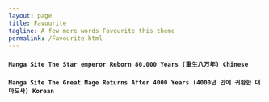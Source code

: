 ```yaml
---
layout: page
title: Favourite
tagline: A few more words Favourite this theme
permalink: /Favourite.html
---
```



#### **````Manga Site The Star emperor Reborn 80,000 Years (重生八万年) Chinese````**
#### **````Manga Site The Great Mage Returns After 4000 Years (4000년 만에 귀환한 대마도사) Korean````**







